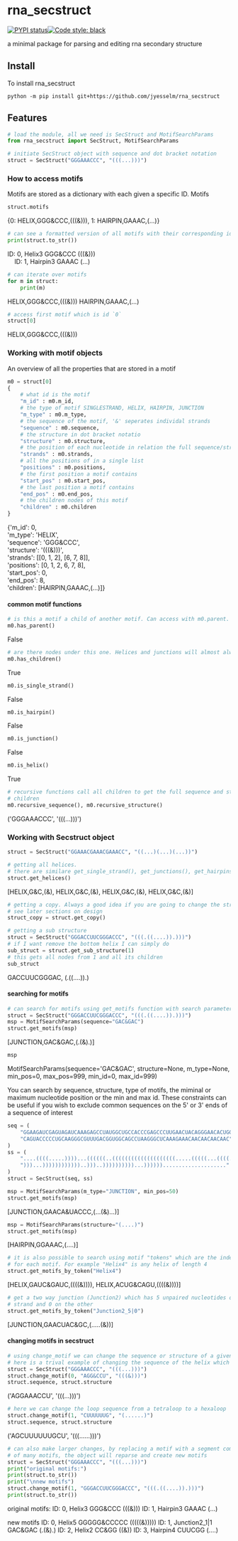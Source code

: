 # rna_secstruct

[![PYPI status]( https://badge.fury.io/py/rna_secstruct.png)](http://badge.fury.io/py/rna_secstruct)[![Code style: black](https://img.shields.io/badge/code%20style-black-000000.svg)](https://github.com/psf/black)

a minimal package for parsing and editing rna secondary structure

## Install

To install rna_secstruct 

```shell
python -m pip install git+https://github.com/jyesselm/rna_secstruct
```


## Features

```python
# load the module, all we need is SecStruct and MotifSearchParams
from rna_secstruct import SecStruct, MotifSearchParams
```

```python
# initiate SecStruct object with sequence and dot bracket notation
struct = SecStruct("GGGAAACCC", "(((...)))")
```

### How to access motifs
Motifs are stored as a dictionary with each given a specific ID. Motifs

```python
struct.motifs
```

{0: HELIX,GGG&CCC,(((&))), 1: HAIRPIN,GAAAC,(...)}

```python
# can see a formatted version of all motifs with their corresponding ids
print(struct.to_str())
```

ID: 0, Helix3 GGG&CCC (((&)))<br>
&nbsp;&nbsp;&nbsp;&nbsp;ID: 1, Hairpin3 GAAAC (...)

```python
# can iterate over motifs
for m in struct:
    print(m)
```

HELIX,GGG&CCC,(((&)))
HAIRPIN,GAAAC,(...)

```python
# access first motif which is id `0`
struct[0]
```

HELIX,GGG&CCC,(((&)))

### Working with motif objects
An overview of all the properties that are stored in a motif

```python
m0 = struct[0]
{
    # what id is the motif
    "m_id" : m0.m_id,
    # the type of motif SINGLESTRAND, HELIX, HAIRPIN, JUNCTION
    "m_type" : m0.m_type,
    # the sequence of the motif, '&' seperates individal strands
    "sequence" : m0.sequence,
    # the structure in dot bracket notatio
    "structure" : m0.structure,
    # the position of each nucleotide in relation the full sequence/structure
    "strands" : m0.strands,
    # all the positions of in a single list
    "positions" : m0.positions,
    # the first position a motif contains
    "start_pos" : m0.start_pos,
    # the last position a motif contains
    "end_pos" : m0.end_pos,
    # the children nodes of this motif
    "children" : m0.children
}
```

{'m_id': 0, <br>
'm_type': 'HELIX', <br>
'sequence': 'GGG&CCC', <br>
'structure': '(((&)))', <br>
'strands': [[0, 1, 2], [6, 7, 8]], <br>
'positions': [0, 1, 2, 6, 7, 8], <br>
'start_pos': 0, <br>
'end_pos': 8, <br>
'children': [HAIRPIN,GAAAC,(...)]}

#### common motif functions

```python
# is this a motif a child of another motif. Can access with m0.parent.
m0.has_parent()
```

False

```python
# are there nodes under this one. Helices and junctions will almost always have children
m0.has_children()
```

True

```python
m0.is_single_strand()
```

False

```python
m0.is_hairpin()
```

False

```python
m0.is_junction()
```

False

```python
m0.is_helix()
```

True

```python
# recursive functions call all children to get the full sequence and structure of this node and all
# children
m0.recursive_sequence(), m0.recursive_structure()
```

('GGGAAACCC', '(((...)))')

### Working with Secstruct object

```python
struct = SecStruct("GGAAACGAAACGAAACC", "((...)(...)(...))")
```

```python
# getting all helices.
# there are similare get_single_strand(), get_junctions(), get_hairpins()
struct.get_helices()
```

[HELIX,G&C,(&), HELIX,G&C,(&), HELIX,G&C,(&), HELIX,G&C,(&)]

```python
# getting a copy. Always a good idea if you are going to change the structure
# see later sections on design
struct_copy = struct.get_copy()
```

```python
# getting a sub structure
struct = SecStruct("GGGACCUUCGGGACCC", "(((.((....)).)))")
# if I want remove the bottom helix I can simply do
sub_struct = struct.get_sub_structure(1)
# this gets all nodes from 1 and all its children
sub_struct
```

GACCUUCGGGAC, (.((....)).)

#### searching for motifs

```python
# can search for motifs using get_motifs function with search parameters
struct = SecStruct("GGGACCUUCGGGACCC", "(((.((....)).)))")
msp = MotifSearchParams(sequence="GAC&GAC")
struct.get_motifs(msp)
```

[JUNCTION,GAC&GAC,(.(&).)]

```python
msp
```

MotifSearchParams(sequence='GAC&GAC', structure=None, m_type=None, min_pos=0, max_pos=999, min_id=0, max_id=999)

You can search by sequence, structure, type of motifs, the miminal or maximum nucleotide position or the min and max id. These constraints can be useful if you wish to exclude common sequences on the 5' or 3' ends of a sequence of interest

```python
seq = (
    "GGAAGAUCGAGUAGAUCAAAGAGCCUAUGGCUGCCACCCGAGCCCUUGAACUACAGGGAACACUGGAAA"
    "CAGUACCCCCUGCAAGGGCGUUUGACGGUGGCAGCCUAAGGGCUCAAAGAAACAACAACAACAAC"
)
ss = (
    "....((((.....))))...((((((..((((((((((((((((((((.....(((((...((((....)"
    ")))...))))))))))))..)))..))))))))))...))))))...................."
)
struct = SecStruct(seq, ss)
```

```python
msp = MotifSearchParams(m_type="JUNCTION", min_pos=50)
struct.get_motifs(msp)
```

[JUNCTION,GAACA&UACCC,(...(&)...)]

```python
msp = MotifSearchParams(structure="(....)")
struct.get_motifs(msp)

```

[HAIRPIN,GGAAAC,(....)]

```python
# it is also possible to search using motif "tokens" which are the indentifiers generated
# for each motif. For example "Helix4" is any helix of length 4
struct.get_motifs_by_token("Helix4")

```

[HELIX,GAUC&GAUC,((((&)))), HELIX,ACUG&CAGU,((((&))))]

```python
# get a two way junction (Junction2) which has 5 unpaired nucleotides on the first
# strand and 0 on the other
struct.get_motifs_by_token("Junction2_5|0")
```

[JUNCTION,GAACUAC&GC,(.....(&))]

#### changing motifs in secstruct

```python
# using change_motif we can change the sequence or structure of a given motif
# here is a trival example of changing the sequence of the helix which has the id=0
struct = SecStruct("GGGAAACCC", "(((...)))")
struct.change_motif(0, "AGG&CCU", "(((&)))")
struct.sequence, struct.structure
```

('AGGAAACCU', '(((...)))')

```python
# here we can change the loop sequence from a tetraloop to a hexaloop
struct.change_motif(1, "CUUUUUUG", "(......)")
struct.sequence, struct.structure
```

('AGCUUUUUUGCU', '(((......)))')

```python
# can also make larger changes, by replacing a motif with a segment composed
# of many motifs, the object will reparse and create new motifs
struct = SecStruct("GGGAAACCC", "(((...)))")
print("original motifs:")
print(struct.to_str())
print("\nnew motifs")
struct.change_motif(1, "GGGACCUUCGGGACCC", "(((.((....)).)))")
print(struct.to_str())
```

original motifs:
ID: 0, Helix3 GGG&CCC (((&)))
   ID: 1, Hairpin3 GAAAC (...)

new motifs
ID: 0, Helix5 GGGGG&CCCCC (((((&)))))
   ID: 1, Junction2_1|1 GAC&GAC (.(&).)
      ID: 2, Helix2 CC&GG ((&))
          ID: 3, Hairpin4 CUUCGG (....)
